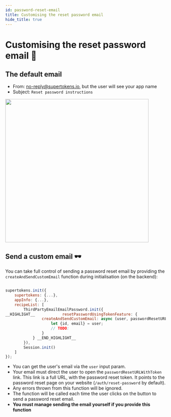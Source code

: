 ```yaml
---
id: password-reset-email
title: Customising the reset password email
hide_title: true
---
```


# Customising the reset password email 📨

## The default email
- From: no-reply@supertokens.io, but the user will see your app name
- Subject: `Reset password instructions`

<img style="margin-left: 0px" width="450px" src="/docs/static/assets/emailpassword/pass-reset-email.png" />

## Send a custom email 🕶️

You can take full control of sending a password reset email by providing the `createAndSendCustomEmail` function during initialisation (on the backend):

<!--DOCUSAURUS_CODE_TABS-->
<!--NodeJS-->
```js

supertokens.init({
    supertokens: {...},
    appInfo: {...},
    recipeList: [
        ThirdPartyEmailEmailPassword.init({
__HIGHLIGHT__            resetPasswordUsingTokenFeature: {
                createAndSendCustomEmail: async (user, passwordResetURLWithToken) => {
                    let {id, email} = user;
                    // TODO:
                }
            } __END_HIGHLIGHT__
        }),
        Session.init()
    ]
});
```
<!--END_DOCUSAURUS_CODE_TABS-->


- You can get the user's email via the `user` input param.
- Your email must direct the user to open the `passwordResetURLWithToken` link. This link is a full URL, with the password reset token. It points to the password reset page on your website (`/auth/reset-password` by default).
- Any errors thrown from this function will be ignored.
- The function will be called each time the user clicks on the button to send a password reset email.
- **You must manage sending the email yourself if you provide this function**
